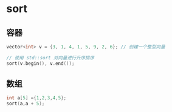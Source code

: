 # sort

## 容器
```cpp
vector<int> v = {3, 1, 4, 1, 5, 9, 2, 6}; // 创建一个整型向量

// 使用 std::sort 对向量进行升序排序
sort(v.begin(), v.end());
```

## 数组
```cpp
int a[5] ={1,2,3,4,5};
sort(a,a + 5);
```